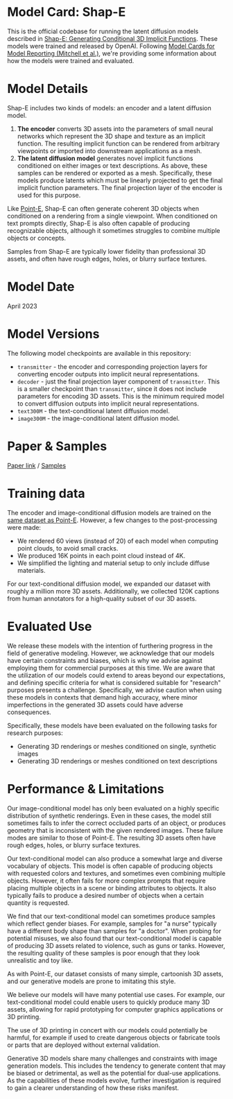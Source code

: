 # Model Card: Shap-E

This is the official codebase for running the latent diffusion models described in [Shap-E: Generating Conditional 3D Implicit Functions](https://arxiv.org/abs/2305.02463). These models were trained and released by OpenAI. Following [Model Cards for Model Reporting (Mitchell et al.)](https://arxiv.org/abs/1810.03993), we're providing some information about how the models were trained and evaluated.

# Model Details

Shap-E includes two kinds of models: an encoder and a latent diffusion model.

 1. **The encoder** converts 3D assets into the parameters of small neural networks which represent the 3D shape and texture as an implicit function. The resulting implicit function can be rendered from arbitrary viewpoints or imported into downstream applications as a mesh.
 2. **The latent diffusion model** generates novel implicit functions conditioned on either images or text descriptions. As above, these samples can be rendered or exported as a mesh. Specifically, these models produce latents which must be linearly projected to get the final implicit function parameters. The final projection layer of the encoder is used for this purpose.

Like [Point-E](https://github.com/openai/point-e/blob/main/model-card.md), Shap-E can often generate coherent 3D objects when conditioned on a rendering from a single viewpoint. When conditioned on text prompts directly, Shap-E is also often capable of producing recognizable objects, although it sometimes struggles to combine multiple objects or concepts.

Samples from Shap-E are typically lower fidelity than professional 3D assets, and often have rough edges, holes, or blurry surface textures.

# Model Date

April 2023

# Model Versions

The following model checkpoints are available in this repository:

 * `transmitter` - the encoder and corresponding projection layers for converting encoder outputs into implicit neural representations.
 * `decoder` - just the final projection layer component of `transmitter`. This is a smaller checkpoint than `transmitter`, since it does not include parameters for encoding 3D assets. This is the minimum required model to convert diffusion outputs into implicit neural representations.
 * `text300M` - the text-conditional latent diffusion model.
 * `image300M` - the image-conditional latent diffusion model.

# Paper & Samples

[Paper link](https://openai.com) / [Samples](samples.md)

# Training data

The encoder and image-conditional diffusion models are trained on the [same dataset as Point-E](https://github.com/openai/point-e/blob/main/model-card.md#training-data). However, a few changes to the post-processing were made:

 * We rendered 60 views (instead of 20) of each model when computing point clouds, to avoid small cracks.
 * We produced 16K points in each point cloud instead of 4K.
 * We simplified the lighting and material setup to only include diffuse materials.

For our text-conditional diffusion model, we expanded our dataset with roughly a million more 3D assets. Additionally, we collected 120K captions from human annotators for a high-quality subset of our 3D assets.

# Evaluated Use

We release these models with the intention of furthering progress in the field of generative modeling. However, we acknowledge that our models have certain constraints and biases, which is why we advise against employing them for commercial purposes at this time. We are aware that the utilization of our models could extend to areas beyond our expectations, and defining specific criteria for what is considered suitable for "research" purposes presents a challenge. Specifically, we advise caution when using these models in contexts that demand high accuracy, where minor imperfections in the generated 3D assets could have adverse consequences.

Specifically, these models have been evaluated on the following tasks for research purposes:

 * Generating 3D renderings or meshes conditioned on single, synthetic images
 * Generating 3D renderings or meshes conditioned on text descriptions

# Performance & Limitations

Our image-conditional model has only been evaluated on a highly specific distribution of synthetic renderings. Even in these cases, the model still sometimes fails to infer the correct occluded parts of an object, or produces geometry that is inconsistent with the given rendered images. These failure modes are similar to those of Point-E. The resulting 3D assets often have rough edges, holes, or blurry surface textures.

Our text-conditional model can also produce a somewhat large and diverse vocabulary of objects. This model is often capable of producing objects with requested colors and textures, and sometimes even combining multiple objects. However, it often fails for more complex prompts that require placing multiple objects in a scene or binding attributes to objects. It also typically fails to produce a desired number of objects when a certain quantity is requested.

We find that our text-conditional model can sometimes produce samples which reflect gender biases. For example, samples for "a nurse" typically have a different body shape than samples for "a doctor". When probing for potential misuses, we also found that our text-conditional model is capable of producing 3D assets related to violence, such as guns or tanks. However, the resulting quality of these samples is poor enough that they look unrealistic and toy like.

As with Point-E, our dataset consists of many simple, cartoonish 3D assets, and our generative models are prone to imitating this style.

We believe our models will have many potential use cases. For example, our text-conditional model could enable users to quickly produce many 3D assets, allowing for rapid prototyping for computer graphics applications or 3D printing.

The use of 3D printing in concert with our models could potentially be harmful, for example if used to create dangerous objects or fabricate tools or parts that are deployed without external validation.

Generative 3D models share many challenges and constraints with image generation models. This includes the tendency to generate content that may be biased or detrimental, as well as the potential for dual-use applications. As the capabilities of these models evolve, further investigation is required to gain a clearer understanding of how these risks manifest.
